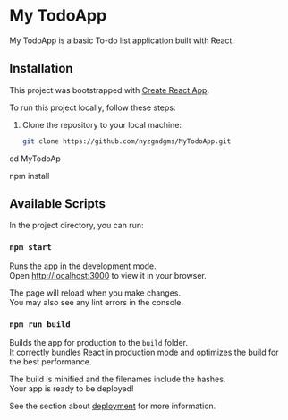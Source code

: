 # My TodoApp

My TodoApp is a basic To-do list application built with React.

## Installation

This project was bootstrapped with [Create React App](https://github.com/facebook/create-react-app).

To run this project locally, follow these steps:

1. Clone the repository to your local machine:

   ```bash
   git clone https://github.com/nyzgndgms/MyTodoApp.git

cd MyTodoAp

npm install

## Available Scripts

In the project directory, you can run:

### `npm start`

Runs the app in the development mode.\
Open [http://localhost:3000](http://localhost:3000) to view it in your browser.

The page will reload when you make changes.\
You may also see any lint errors in the console.

### `npm run build`

Builds the app for production to the `build` folder.\
It correctly bundles React in production mode and optimizes the build for the best performance.

The build is minified and the filenames include the hashes.\
Your app is ready to be deployed!

See the section about [deployment](https://facebook.github.io/create-react-app/docs/deployment) for more information.


